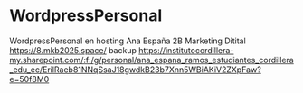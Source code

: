 # WordpressPersonal
WordpressPersonal en hosting
Ana España
2B Marketing Ditital
https://8.mkb2025.space/
backup https://institutocordillera-my.sharepoint.com/:f:/g/personal/ana_espana_ramos_estudiantes_cordillera_edu_ec/ErilRaeb81NNqSsaJ18gwdkB23b7Xnn5WBiAKiV2ZXpFaw?e=50f8M0
